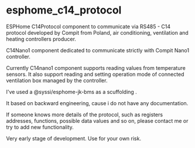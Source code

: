 # esphome_c14_protocol

ESPHome C14Protocol component to communicate via RS485 - C14 protocol developed by Compit from Poland, air conditioning, ventilation and heating controllers producer.

C14Nano1 component dedicated to communicate strictly with Compit Nano1 controller.

Currently C14nano1 component supports reading values from temperature sensors. It also support reading and setting operation mode of connected ventilation box managed by the controller.

I've used a @syssi/esphome-jk-bms as a scuffolding .

It based on backward engineering, cause i do not have any documentation.

If someone knows more details of the protocol, such as registers addresses, functions, possible data values and so on, please contact me or try to add new functionality.

Very early stage of development. Use for your own risk.